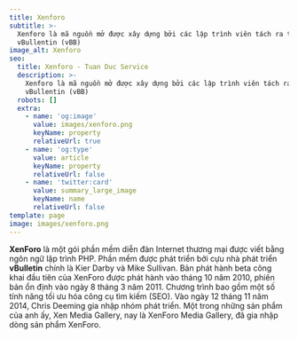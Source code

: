 ```yaml
---
title: Xenforo
subtitle: >-
  Xenforo là mã nguồn mở được xây dựng bởi các lập trình viên tách ra từ nhóm
  vBullentin (vBB)
image_alt: Xenforo
seo:
  title: Xenforo - Tuan Duc Service
  description: >-
    Xenforo là mã nguồn mở được xây dựng bởi các lập trình viên tách ra từ nhóm
    vBullentin (vBB)
  robots: []
  extra:
    - name: 'og:image'
      value: images/xenforo.png
      keyName: property
      relativeUrl: true
    - name: 'og:type'
      value: article
      keyName: property
      relativeUrl: false
    - name: 'twitter:card'
      value: summary_large_image
      keyName: name
      relativeUrl: false
template: page
image: images/xenforo.png
---
```

**XenForo** là một gói phần mềm diễn đàn Internet thương mại được viết bằng ngôn ngữ lập trình PHP. Phần mềm được phát triển bởi cựu nhà phát triển **vBulletin** chính là Kier Darby và Mike Sullivan. Bản phát hành beta công khai đầu tiên của XenForo được phát hành vào tháng 10 năm 2010, phiên bản ổn định vào ngày 8 tháng 3 năm 2011. Chương trình bao gồm một số tính năng tối ưu hóa công cụ tìm kiếm (SEO). Vào ngày 12 tháng 11 năm 2014, Chris Deeming gia nhập nhóm phát triển. Một trong những sản phẩm của anh ấy, Xen Media Gallery, nay là XenForo Media Gallery, đã gia nhập dòng sản phẩm XenForo.
